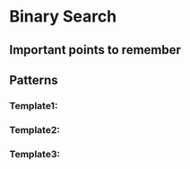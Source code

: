 # Binary Search

## Important points to remember 

## Patterns

### Template1:

### Template2:

### Template3: